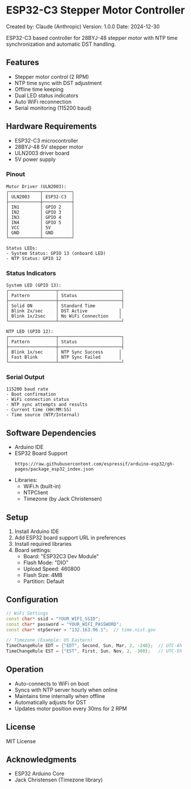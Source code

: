 # ESP32-C3 Stepper Motor Controller

Created by: Claude (Anthropic)
Version: 1.0.0
Date: 2024-12-30

ESP32-C3 based controller for 28BYJ-48 stepper motor with NTP time synchronization and automatic DST handling.

## Features
- Stepper motor control (2 RPM)
- NTP time sync with DST adjustment
- Offline time keeping
- Dual LED status indicators
- Auto WiFi reconnection
- Serial monitoring (115200 baud)

## Hardware Requirements
- ESP32-C3 microcontroller
- 28BYJ-48 5V stepper motor
- ULN2003 driver board
- 5V power supply

### Pinout
```
Motor Driver (ULN2003):
┌────────────┬───────────┐
│ ULN2003    │ ESP32-C3  │
├────────────┼───────────┤
│ IN1        │ GPIO 2    │
│ IN2        │ GPIO 3    │
│ IN3        │ GPIO 4    │
│ IN4        │ GPIO 5    │
│ VCC        │ 5V        │
│ GND        │ GND       │
└────────────┴───────────┘

Status LEDs:
- System Status: GPIO 13 (onboard LED)
- NTP Status: GPIO 12
```

### Status Indicators
```
System LED (GPIO 13):
┌──────────────────┬────────────────────────┐
│ Pattern          │ Status                 │
├──────────────────┼────────────────────────┤
│ Solid ON         │ Standard Time          │
│ Blink 2x/sec     │ DST Active            │
│ Blink 1x/2sec    │ No WiFi Connection    │
└──────────────────┴────────────────────────┘

NTP LED (GPIO 12):
┌──────────────────┬────────────────────────┐
│ Pattern          │ Status                 │
├──────────────────┼────────────────────────┤
│ Blink 1x/sec     │ NTP Sync Success      │
│ Fast Blink       │ NTP Sync Failed       │
└──────────────────┴────────────────────────┘
```

### Serial Output
```
115200 baud rate
- Boot confirmation
- WiFi connection status
- NTP sync attempts and results
- Current time (HH:MM:SS)
- Time source (NTP/Internal)
```

## Software Dependencies
- Arduino IDE
- ESP32 Board Support
  ```
  https://raw.githubusercontent.com/espressif/arduino-esp32/gh-pages/package_esp32_index.json
  ```
- Libraries:
  - WiFi.h (built-in)
  - NTPClient
  - Timezone (by Jack Christensen)

## Setup
1. Install Arduino IDE
2. Add ESP32 board support URL in preferences
3. Install required libraries
4. Board settings:
   - Board: "ESP32C3 Dev Module"
   - Flash Mode: "DIO"
   - Upload Speed: 460800
   - Flash Size: 4MB
   - Partition: Default

## Configuration
```cpp
// WiFi Settings
const char* ssid = "YOUR_WIFI_SSID";
const char* password = "YOUR_WIFI_PASSWORD";
const char* ntpServer = "132.163.96.1";  // time.nist.gov

// Timezone (Example: US Eastern)
TimeChangeRule EDT = {"EDT", Second, Sun, Mar, 2, -240};  // UTC-4h
TimeChangeRule EST = {"EST", First, Sun, Nov, 2, -300};   // UTC-5h
```

## Operation
- Auto-connects to WiFi on boot
- Syncs with NTP server hourly when online
- Maintains time internally when offline
- Automatically adjusts for DST
- Updates motor position every 30ms for 2 RPM

## License
MIT License

## Acknowledgments
- ESP32 Arduino Core
- Jack Christensen (Timezone library)